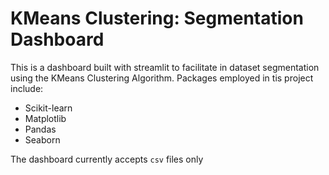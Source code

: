 # KMeans Clustering: Segmentation Dashboard

This is a dashboard built with streamlit to facilitate in dataset segmentation
using the KMeans Clustering Algorithm. Packages employed in tis project include:

- Scikit-learn
- Matplotlib
- Pandas
- Seaborn

The dashboard currently accepts `csv` files only
